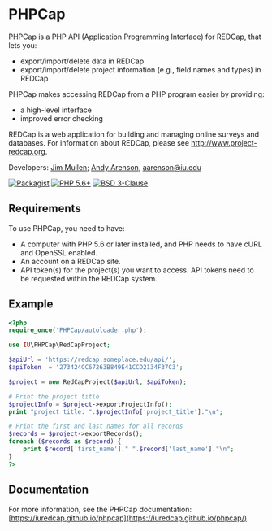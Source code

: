 <!-- =================================================
Copyright (C) 2019 The Trustees of Indiana University
SPDX-License-Identifier: BSD-3-Clause
================================================== -->

PHPCap
==========================================================================

PHPCap is a PHP API (Application Programming Interface) for REDCap, that lets you:
* export/import/delete data in REDCap
* export/import/delete project information (e.g., field names and types) in REDCap

PHPCap makes accessing REDCap from a PHP program easier by providing:
* a high-level interface
* improved error checking

REDCap is a web application for building and managing online surveys and databases. For information about REDCap, please see http://www.project-redcap.org.

Developers: [Jim Mullen](https://github.com/mullen2); [Andy Arenson](https://github.com/aarenson), aarenson@iu.edu

[![Packagist](https://img.shields.io/packagist/v/iu-redcap/PHPCap.svg)](https://packagist.org/packages/iu-redcap/phpcap)
[![PHP 5.6+](https://img.shields.io/badge/php-%3E%3D%205.6-8892BF.svg)](https://php.net/)
[![BSD 3-Clause](https://img.shields.io/packagist/l/iu-redcap/PHPCap.svg)](https://opensource.org/licenses/BSD-3-Clause)



Requirements
--------------------------
To use PHPCap, you need to have:
* A computer with PHP 5.6 or later installed, and PHP needs to have cURL and OpenSSL enabled.
* An account on a REDCap site.
* API token(s) for the project(s) you want to access. API tokens need to be requested within the REDCap system.


Example
--------------------------

```php
<?php
require_once('PHPCap/autoloader.php');

use IU\PHPCap\RedCapProject;

$apiUrl = 'https://redcap.someplace.edu/api/';
$apiToken  = '273424CC67263B849E41CCD2134F37C3';

$project = new RedCapProject($apiUrl, $apiToken);

# Print the project title
$projectInfo = $project->exportProjectInfo();
print "project title: ".$projectInfo['project_title']."\n";

# Print the first and last names for all records
$records = $project->exportRecords();
foreach ($records as $record) {
    print $record['first_name']." ".$record['last_name']."\n";
}
?>
```


Documentation
----------------------------
For more information, see the PHPCap documentation:
[https://iuredcap.github.io/phpcap](https://iuredcap.github.io/phpcap/)



